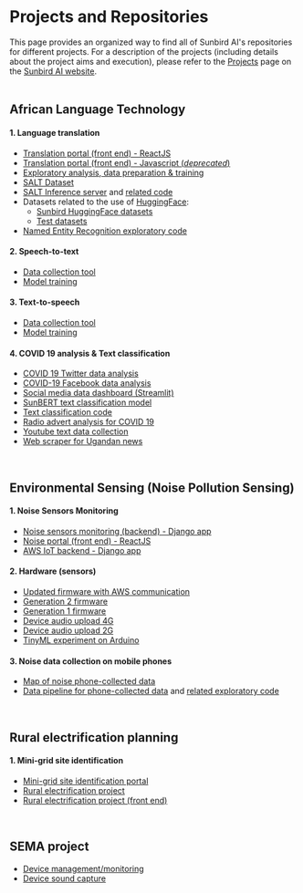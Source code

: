 # Projects and Repositories

This page provides an organized way to find all of Sunbird AI's repositories for different projects. 
For a description of the projects (including details about the project aims and execution), please refer to the [Projects](https://sunbird.ai/projects/) page on the [Sunbird AI website](https://sunbird.ai/).
<br/> <br/>

## African Language Technology
#### 1. Language translation
  - [Translation portal (front end) - ReactJS](https://github.com/SunbirdAI/translation-portal-react)
  - [Translation portal (front end) - Javascript (_deprecated_)](https://github.com/SunbirdAI/translation-portal)
  - [Exploratory analysis, data preparation & training](https://github.com/SunbirdAI/parallel-text-EDA)
  - [SALT Dataset](https://github.com/SunbirdAI/salt)  
  - [SALT Inference server](https://github.com/SunbirdAI/salt-api) and [related code](https://github.com/SunbirdAI/salt-misc)
  - Datasets related to the use of [HuggingFace](https://huggingface.co/):
       - [Sunbird HuggingFace datasets](https://github.com/SunbirdAI/datasets)
       - [Test datasets](https://github.com/SunbirdAI/toy-hf-datasets)
  - [Named Entity Recognition exploratory code](https://github.com/SunbirdAI/sunbird-ner)

#### 2. Speech-to-text
   - [Data collection tool](https://github.com/SunbirdAI/speech-data-collection-twilio-whatsapp)
   - [Model training](https://github.com/SunbirdAI/sunbird-speech)
#### 3. Text-to-speech
   - [Data collection tool](https://github.com/SunbirdAI/sunbird-prompt-reader)
   - [Model training](https://github.com/SunbirdAI/sunbird-speech)
#### 4. COVID 19 analysis & Text classification
   - [COVID 19 Twitter data analysis](https://github.com/SunbirdAI/covid19-uganda-twitter-data-analysis)
   - [COVID-19 Facebook data analysis](https://github.com/SunbirdAI/covid19-uganda-facebook-data-analysis)
   - [Social media data dashboard (Streamlit)](https://github.com/SunbirdAI/social-media-data-dashboard)
   - [SunBERT text classification model](https://github.com/SunbirdAI/SunBERT)
   - [Text classification code](https://github.com/SunbirdAI/text-classification)
   - [Radio advert analysis for COVID 19](https://github.com/SunbirdAI/radio-data-analysis)
   - [Youtube text data collection](https://github.com/SunbirdAI/youtube-data-collection)
   - [Web scraper for Ugandan news](https://github.com/SunbirdAI/ug-news-data-collection)

<br/>

## Environmental Sensing (Noise Pollution Sensing)
#### 1. Noise Sensors Monitoring 
   - [Noise sensors monitoring (backend) - Django app](https://github.com/SunbirdAI/noise-sensors-monitoring)
   - [Noise portal (front end) - ReactJS](https://github.com/SunbirdAI/noise-portal)
   - [AWS IoT backend - Django app](https://github.com/SunbirdAI/aws-iot-noise-monitoring)
#### 2. Hardware (sensors)
   - [Updated firmware with AWS communication](https://github.com/SunbirdAI/sb-generation2-stm32-firmware)
   - [Generation 2 firmware](https://github.com/SunbirdAI/sbgen2firmware-clean)
   - [Generation 1 firmware](https://github.com/SunbirdAI/sb-generation1-firmware)
   - [Device audio upload 4G](https://github.com/SunbirdAI/audio-file-upload-4G)
   - [Device audio upload 2G](https://github.com/SunbirdAI/audio-file-upload-2G)
   - [TinyML experiment on Arduino](https://github.com/SunbirdAI/sb-tiny-ml-arduino-nano-33-ble)
#### 3. Noise data collection on mobile phones
   - [Map of noise phone-collected data](https://github.com/SunbirdAI/noise-data-mapping)
   - [Data pipeline for phone-collected data](https://github.com/SunbirdAI/odk-noise-data-pipeline) and [related exploratory code](https://github.com/SunbirdAI/odk-api-calls)

<br/>

## Rural electrification planning
#### 1. Mini-grid site identification
   - [Mini-grid site identification portal](https://github.com/SunbirdAI/mini-grid-site-identification)
   - [Rural electrification project](https://github.com/SunbirdAI/lamwo-electrification)
   - [Rural electrification project (front end)](https://github.com/SunbirdAI/lamwo-electrification-project)

<br/>

## SEMA project
   - [Device management/monitoring](https://github.com/SunbirdAI/sunbird-sema)
   - [Device sound capture](https://github.com/SunbirdAI/sbgeneration1audiofeedback)

<br/>
